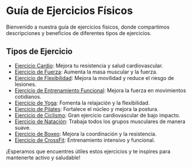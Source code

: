 # Guía de Ejercicios Físicos

Bienvenido a nuestra guía de ejercicios físicos, donde compartimos descripciones y beneficios de diferentes tipos de ejercicios.

## Tipos de Ejercicio

- [Ejercicio Cardio](ejercicio/Cardio.md): Mejora tu resistencia y salud cardiovascular.
- [Ejercicio de Fuerza](ejercicio/Fuerza.md): Aumenta la masa muscular y la fuerza.
- [Ejercicio de Flexibilidad](ejercicio/Flexibilidad.md): Mejora la movilidad y reduce el riesgo de lesiones.
- [Ejercicio de Entrenamiento Funcional](ejercicio/EntrenamientoFuncional.md): Mejora la fuerza en movimientos cotidianos.
- [Ejercicio de Yoga](ejercicio/Yoga.md): Fomenta la relajación y la flexibilidad.
- [Ejercicio de Pilates](ejercicio/Pilates.md): Fortalece el núcleo y mejora la postura.
- [Ejercicio de Ciclismo](ejercicio/Ciclismo.md): Gran ejercicio cardiovascular de bajo impacto.
- [Ejercicio de Natación](ejercicio/Natacion.md): Trabaja todos los grupos musculares de manera suave.
- [Ejercicio de Boxeo](ejercicio/Boxeo.md): Mejora la coordinación y la resistencia.
- [Ejercicio de CrossFit](ejercicio/CrossFit.md): Entrenamiento intensivo y funcional.

¡Esperamos que encuentres útiles estos ejercicios y te inspires para mantenerte activo y saludable!